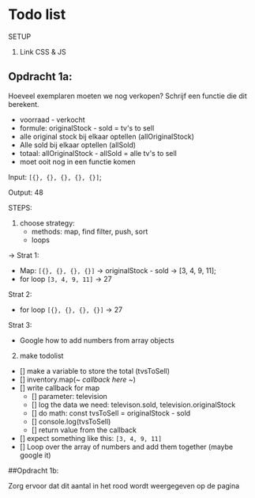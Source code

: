 # Todo list

SETUP

1. Link CSS & JS

## Opdracht 1a:

Hoeveel exemplaren moeten we nog verkopen? Schrijf een functie die dit berekent.

- voorraad - verkocht
- formule: originalStock - sold = tv's to sell
- alle original stock bij elkaar optellen (allOriginalStock)
- Alle sold bij elkaar optellen (allSold)
- totaal: allOriginalStock - allSold = alle tv's to sell
- moet ooit nog in een functie komen

Input: `[{}, {}, {}, {}, {}]`;

Output: 48


STEPS:

1. choose strategy:
    - methods: map, find filter, push, sort
    - loops

-> Strat 1:

- Map: `[{}, {}, {}, {}]` -> originalStock - sold -> [3, 4, 9, 11];
- for loop `[3, 4, 9, 11]` -> 27

Strat 2:

- for loop `[{}, {}, {}, {}]` -> 27

Strat 3:

- Google how to add numbers from array objects

2. make todolist

- [] make a variable to store the total (tvsToSell)
- [] inventory.map(~ *callback here* ~)
- [] write callback for map
   - [] parameter: television
   - [] log the data we need: televison.sold, television.originalStock
   - [] do math: const tvsToSell = originalStock - sold
   - [] console.log(tvsToSell)
   - [] return value from the callback
- [] expect something like this: `[3, 4, 9, 11]`
- [] Loop over the array of numbers and add them together (maybe google it)


##Opdracht 1b:

Zorg ervoor dat dit aantal in het rood wordt weergegeven op de pagina